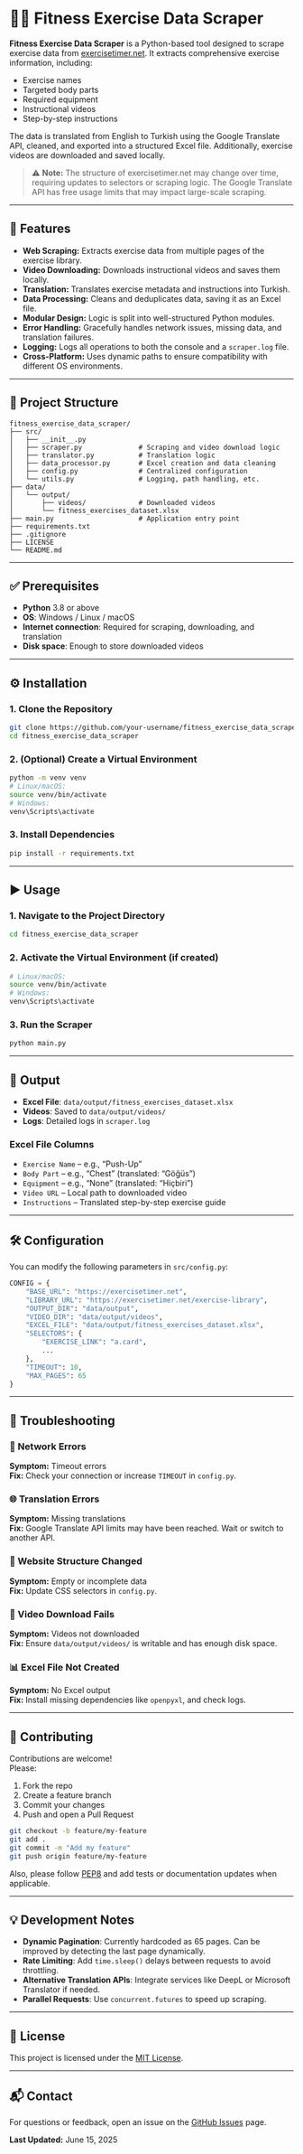 # 🏋️‍♂️ Fitness Exercise Data Scraper

**Fitness Exercise Data Scraper** is a Python-based tool designed to scrape exercise data from [exercisetimer.net](https://exercisetimer.net). It extracts comprehensive exercise information, including:

- Exercise names
- Targeted body parts
- Required equipment
- Instructional videos
- Step-by-step instructions

The data is translated from English to Turkish using the Google Translate API, cleaned, and exported into a structured Excel file. Additionally, exercise videos are downloaded and saved locally.

> ⚠️ **Note:** The structure of exercisetimer.net may change over time, requiring updates to selectors or scraping logic. The Google Translate API has free usage limits that may impact large-scale scraping.

---

## 🔧 Features

- **Web Scraping:** Extracts exercise data from multiple pages of the exercise library.
- **Video Downloading:** Downloads instructional videos and saves them locally.
- **Translation:** Translates exercise metadata and instructions into Turkish.
- **Data Processing:** Cleans and deduplicates data, saving it as an Excel file.
- **Modular Design:** Logic is split into well-structured Python modules.
- **Error Handling:** Gracefully handles network issues, missing data, and translation failures.
- **Logging:** Logs all operations to both the console and a `scraper.log` file.
- **Cross-Platform:** Uses dynamic paths to ensure compatibility with different OS environments.

---

## 📁 Project Structure

```
fitness_exercise_data_scraper/
├── src/
│   ├── __init__.py
│   ├── scraper.py              # Scraping and video download logic
│   ├── translator.py           # Translation logic
│   ├── data_processor.py       # Excel creation and data cleaning
│   ├── config.py               # Centralized configuration
│   └── utils.py                # Logging, path handling, etc.
├── data/
│   └── output/
│       ├── videos/             # Downloaded videos
│       └── fitness_exercises_dataset.xlsx
├── main.py                     # Application entry point
├── requirements.txt
├── .gitignore
├── LICENSE
└── README.md
```

---

## ✅ Prerequisites

- **Python** 3.8 or above
- **OS**: Windows / Linux / macOS
- **Internet connection**: Required for scraping, downloading, and translation
- **Disk space**: Enough to store downloaded videos

---

## ⚙️ Installation

### 1. Clone the Repository

```bash
git clone https://github.com/your-username/fitness_exercise_data_scraper.git
cd fitness_exercise_data_scraper
```

### 2. (Optional) Create a Virtual Environment

```bash
python -m venv venv
# Linux/macOS:
source venv/bin/activate
# Windows:
venv\Scripts\activate
```

### 3. Install Dependencies

```bash
pip install -r requirements.txt
```

---

## ▶️ Usage

### 1. Navigate to the Project Directory

```bash
cd fitness_exercise_data_scraper
```

### 2. Activate the Virtual Environment (if created)

```bash
# Linux/macOS:
source venv/bin/activate
# Windows:
venv\Scripts\activate
```

### 3. Run the Scraper

```bash
python main.py
```

---

## 📆 Output

- **Excel File**: `data/output/fitness_exercises_dataset.xlsx`
- **Videos**: Saved to `data/output/videos/`
- **Logs**: Detailed logs in `scraper.log`

### Excel File Columns

- `Exercise Name` – e.g., “Push-Up”
- `Body Part` – e.g., “Chest” (translated: “Göğüs”)
- `Equipment` – e.g., “None” (translated: “Hiçbiri”)
- `Video URL` – Local path to downloaded video
- `Instructions` – Translated step-by-step exercise guide

---

## 🛠 Configuration

You can modify the following parameters in `src/config.py`:

```python
CONFIG = {
    "BASE_URL": "https://exercisetimer.net",
    "LIBRARY_URL": "https://exercisetimer.net/exercise-library",
    "OUTPUT_DIR": "data/output",
    "VIDEO_DIR": "data/output/videos",
    "EXCEL_FILE": "data/output/fitness_exercises_dataset.xlsx",
    "SELECTORS": {
        "EXERCISE_LINK": "a.card",
        ...
    },
    "TIMEOUT": 10,
    "MAX_PAGES": 65
}
```

---

## 🧪 Troubleshooting

### 🔌 Network Errors

**Symptom:** Timeout errors\
**Fix:** Check your connection or increase `TIMEOUT` in `config.py`.

### 🌐 Translation Errors

**Symptom:** Missing translations\
**Fix:** Google Translate API limits may have been reached. Wait or switch to another API.

### 🧱 Website Structure Changed

**Symptom:** Empty or incomplete data\
**Fix:** Update CSS selectors in `config.py`.

### 📼 Video Download Fails

**Symptom:** Videos not downloaded\
**Fix:** Ensure `data/output/videos/` is writable and has enough disk space.

### 📊 Excel File Not Created

**Symptom:** No Excel output\
**Fix:** Install missing dependencies like `openpyxl`, and check logs.

---

## 🤝 Contributing

Contributions are welcome!\
Please:

1. Fork the repo
2. Create a feature branch
3. Commit your changes
4. Push and open a Pull Request

```bash
git checkout -b feature/my-feature
git add .
git commit -m "Add my feature"
git push origin feature/my-feature
```

Also, please follow [PEP8](https://peps.python.org/pep-0008/) and add tests or documentation updates when applicable.

---

## 💡 Development Notes

- **Dynamic Pagination**: Currently hardcoded as 65 pages. Can be improved by detecting the last page dynamically.
- **Rate Limiting**: Add `time.sleep()` delays between requests to avoid throttling.
- **Alternative Translation APIs**: Integrate services like DeepL or Microsoft Translator if needed.
- **Parallel Requests**: Use `concurrent.futures` to speed up scraping.

---

## 📄 License

This project is licensed under the [MIT License](LICENSE).

---

## 📬 Contact

For questions or feedback, open an issue on the [GitHub Issues](https://github.com/your-username/fitness_exercise_data_scraper/issues) page.

**Last Updated:** June 15, 2025

